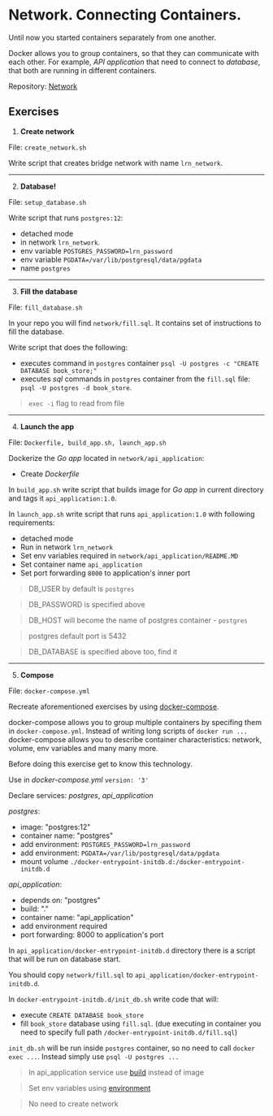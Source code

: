 # Network. Connecting Containers.

Until now you started containers separately from one another.

Docker allows you to group containers, so that they can communicate with each other.
For example, _API application_ that need to connect to _database_, that both are running 
in different containers.

Repository: <a href="https://github.com/alem-classroom/student-docker-${GITHUB_LOGIN}/tree/master/network" class="repo-button">Network</a>

## Exercises

1. **Create network**

File: `create_network.sh`

Write script that creates bridge network with name `lrn_network`.
___

2. **Database!**

File: `setup_database.sh`

Write script that runs `postgres:12`:
- detached mode
- in network `lrn_network`.
- env variable `POSTGRES_PASSWORD=lrn_password`
- env variable `PGDATA=/var/lib/postgresql/data/pgdata`
- name `postgres`
___

3. **Fill the database**

File: `fill_database.sh`

In your repo you will find `network/fill.sql`. It contains set of instructions to fill the database.

Write script that does the following:
- executes command in `postgres` container `psql -U postgres -c "CREATE DATABASE book_store;"`
- executes _sql_ commands in `postgres` container from the `fill.sql` file: `psql -U postgres -d book_store`.

> `exec -i` flag to read from file
___

4. **Launch the app**

File: `Dockerfile, build_app.sh, launch_app.sh`

Dockerize the _Go app_ located in `network/api_application`:
- Create _Dockerfile_

In `build_app.sh` write script that builds image for _Go app_ in current directory and tags it `api_application:1.0`.

In `launch_app.sh` write script that runs `api_application:1.0` with following requirements:
- detached mode
- Run in network `lrn_network`
- Set env variables required in `network/api_application/README.MD`
- Set container name `api_application`
- Set port forwarding `8000` to application's inner port

> DB_USER by default is `postgres`

> DB_PASSWORD is specified above

> DB_HOST will become the name of postgres container - `postgres`

> postgres default port is 5432

> DB_DATABASE is specified above too, find it
___

5. **Compose**

File: `docker-compose.yml`

Recreate aforementioned exercises by using [docker-compose](https://docs.docker.com/compose/gettingstarted/#step-3-define-services-in-a-compose-file).

docker-compose allows you to group multiple containers by specifing them in `docker-compose.yml`. Instead of writing long scripts of `docker run ...` docker-compose allows you to describe container characteristics: network, volume, env variables and many many more.

Before doing this exercise get to know this technology.

Use in _docker-compose.yml_ `version: '3'`

Declare services: _postgres_, _api\_application_

_postgres_:
- image: "postgres:12"
- container name: "postgres"
- add environment: `POSTGRES_PASSWORD=lrn_password`
- add environment: `PGDATA=/var/lib/postgresql/data/pgdata`
- mount volume `./docker-entrypoint-initdb.d:/docker-entrypoint-initdb.d`

_api\_application_:
- depends on: "postgres"
- build: "."
- container name: "api\_application"
- add environment required
- port forwarding: 8000 to application's port

In `api_application/docker-entrypoint-initdb.d` directory there is a script that will be run on database start.

You should copy `network/fill.sql` to `api_application/docker-entrypoint-initdb.d`.

In `docker-entrypoint-initdb.d/init_db.sh` write code that will:
- execute `CREATE DATABASE book_store`
- fill `book_store` database using `fill.sql`. (due executing in container you need to specify full path `/docker-entrypoint-initdb.d/fill.sql`)

`init_db.sh` will be run inside `postgres` container, so no need to call `docker exec ...`. Instead simply use `psql -U postgres ...`

> In api_application service use [build](https://docs.docker.com/compose/compose-file/#build) instead of image

> Set env variables using [environment](https://docs.docker.com/compose/compose-file/#environment)

> No need to create network
